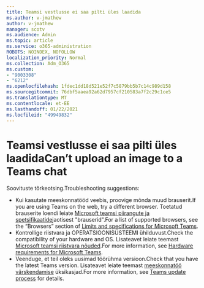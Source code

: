 ```yaml
---
title: Teamsi vestlusse ei saa pilti üles laadida
ms.author: v-jmathew
author: v-jmathew
manager: scotv
ms.audience: Admin
ms.topic: article
ms.service: o365-administration
ROBOTS: NOINDEX, NOFOLLOW
localization_priority: Normal
ms.collection: Adm_O365
ms.custom:
- "9003308"
- "6212"
ms.openlocfilehash: 1fdec1dd18d521e52f7c5879bb5b7c14c989d158
ms.sourcegitcommit: 76dbf5aaea92a62d7957cf210583a7f2c29c1ce5
ms.translationtype: MT
ms.contentlocale: et-EE
ms.lasthandoff: 01/22/2021
ms.locfileid: "49949832"
---
```

# <a name="cant-upload-an-image-to-a-teams-chat"></a><span data-ttu-id="bd2ef-102">Teamsi vestlusse ei saa pilti üles laadida</span><span class="sxs-lookup"><span data-stu-id="bd2ef-102">Can’t upload an image to a Teams chat</span></span>

<span data-ttu-id="bd2ef-103">Soovituste tõrkeotsing.</span><span class="sxs-lookup"><span data-stu-id="bd2ef-103">Troubleshooting suggestions:</span></span>

- <span data-ttu-id="bd2ef-104">Kui kasutate meeskonnatööd veebis, proovige mõnda muud brauserit.</span><span class="sxs-lookup"><span data-stu-id="bd2ef-104">If you are using Teams on the web, try a different browser.</span></span> <span data-ttu-id="bd2ef-105">Toetatud brauserite loendi leiate [Microsoft teamsi piirangute ja spetsifikaatide](https://docs.microsoft.com/microsoftteams/limits-specifications-teams)jaotisest "brauserid".</span><span class="sxs-lookup"><span data-stu-id="bd2ef-105">For a list of supported browsers, see the “Browsers” section of [Limits and specifications for Microsoft Teams](https://docs.microsoft.com/microsoftteams/limits-specifications-teams).</span></span>
- <span data-ttu-id="bd2ef-106">Kontrollige riistvara ja OPERATSIOONISÜSTEEMI ühilduvust.</span><span class="sxs-lookup"><span data-stu-id="bd2ef-106">Check the compatibility of your hardware and OS.</span></span> <span data-ttu-id="bd2ef-107">Lisateavet leiate teemast [Microsoft teamsi riistvara nõuded](https://docs.microsoft.com/microsoftteams/hardware-requirements-for-the-teams-app).</span><span class="sxs-lookup"><span data-stu-id="bd2ef-107">For more information, see [Hardware requirements for Microsoft Teams](https://docs.microsoft.com/microsoftteams/hardware-requirements-for-the-teams-app).</span></span>
- <span data-ttu-id="bd2ef-108">Veenduge, et teil oleks uusimad töörühma versioon.</span><span class="sxs-lookup"><span data-stu-id="bd2ef-108">Check that you have the latest Teams version.</span></span> <span data-ttu-id="bd2ef-109">Lisateavet leiate teemast [meeskonnatöö värskendamise](https://docs.microsoft.com/microsoftteams/teams-client-update) üksikasjad.</span><span class="sxs-lookup"><span data-stu-id="bd2ef-109">For more information, see [Teams update process](https://docs.microsoft.com/microsoftteams/teams-client-update) for details.</span></span>
